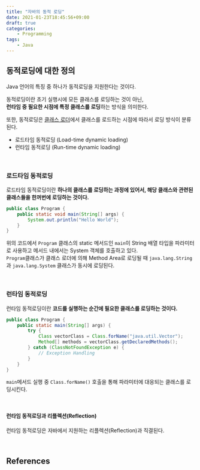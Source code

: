 ```yaml
---
title: "자바의 동적 로딩"
date: 2021-01-23T18:45:56+09:00
draft: true
categories:
    - Programming
tags:
    - Java
---
```


## 동적로딩에 대한 정의

Java 언어의 특징 중 하나가 동적로딩을 지원한다는 것이다.

동적로딩이란 초기 실행시에 모든 클래스를 로딩하는 것이 아닌,         
**런타임 중 필요한 시점에 특정 클래스를 로딩**하는 방식을 의미한다.

또한, 동적로딩은 [클래스 로더](/posts/2021-01-12-jvm/#클래스-로더class-loader)에서 클래스를 로드하는 시점에 따라서 로딩 방식이 분류된다.
- 로드타임 동적로딩 (Load-time dynamic loading)
- 런타임 동적로딩 (Run-time dynamic loading)

<br/>

### 로드타임 동적로딩
로드타임 동적로딩이란 **하나의 클래스를 로딩하는 과정에 있어서, 해당 클래스와 관련된 클래스들을 한꺼번에 로딩하는 것이다.**

```java
public class Program {
    public static void main(String[] args) {
        System.out.println("Hello World");
    }
}
```

위의 코드에서 `Program` 클래스의 static 메서드인 `main`이 String 배열 타입을 파라미터로 사용하고 메서드 내에서는 System 객체를 호출하고 있다.        
`Program`클래스가 클래스 로더에 의해 Method Area로 로딩될 때 `java.lang.String`과 `java.lang.System` 클래스가 동시에 로딩된다.

<br/>

### 런타임 동적로딩
런타임 동적로딩이란 **코드를 실행하는 순간에 필요한 클래스를 로딩하는 것이다.**

```java
public class Program {
    public static main(String[] args) {
        try {
            Class vectorClass = Class.forName("java.util.Vector");
            Method[] methods = vectorClass.getDeclaredMethods();
        } catch (ClassNotFoundException e) {
            // Exception Handling
        }
    }
}
```

`main`메서드 실행 중 `Class.forName()` 호출을 통해 파라미터에 대응되는 클래스를 로딩시킨다.

<br/>

#### 런타임 동적로딩과 리플렉션(Reflection)
런타임 동적로딩은 자바에서 지원하는 리플렉션(Reflection)과 직결된다.


<br/>

## References